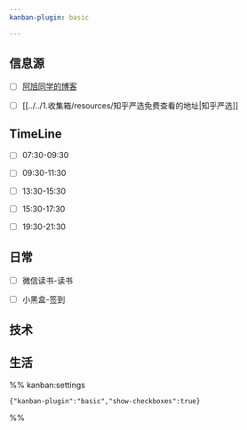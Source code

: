 ```yaml
---
kanban-plugin: basic

---
```


## 信息源

- [ ] [阿旭同学的博客](https://axutongxue.top/)
- [ ] [[../../1.收集箱/resources/知乎严选免费查看的地址|知乎严选]]


## TimeLine

- [ ] 07:30-09:30
- [ ] 09:30-11:30
- [ ] 13:30-15:30
- [ ] 15:30-17:30
- [ ] 19:30-21:30


## 日常

- [ ] 微信读书-读书
- [ ] 小黑盒-签到


## 技术



## 生活





%% kanban:settings
```
{"kanban-plugin":"basic","show-checkboxes":true}
```
%%